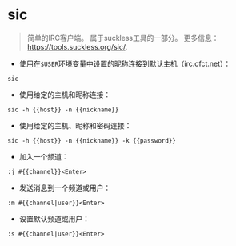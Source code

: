 # sic

> 简单的IRC客户端。
> 属于suckless工具的一部分。
> 更多信息：<https://tools.suckless.org/sic/>.

- 使用在`$USER`环境变量中设置的昵称连接到默认主机（irc.ofct.net）：

`sic`

- 使用给定的主机和昵称连接：

`sic -h {{host}} -n {{nickname}}`

- 使用给定的主机、昵称和密码连接：

`sic -h {{host}} -n {{nickname}} -k {{password}}`

- 加入一个频道：

`:j #{{channel}}<Enter>`

- 发送消息到一个频道或用户：

`:m #{{channel|user}}<Enter>`

- 设置默认频道或用户：

`:s #{{channel|user}}<Enter>`